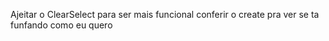 Ajeitar o ClearSelect para ser mais funcional
conferir o create pra ver se ta funfando como eu quero
